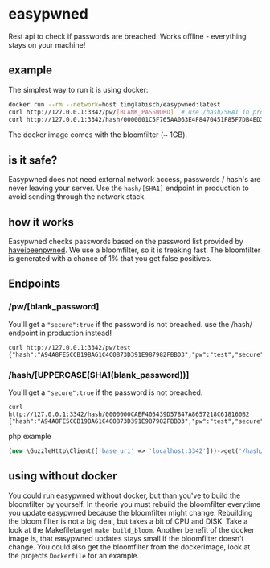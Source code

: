# easypwned
Rest api to check if passwords are breached. Works offline - everything stays on your machine!

## example
The simplest way to run it is using docker:

```bash
docker run --rm --network=host timglabisch/easypwned:latest
curl http://127.0.0.1:3342/pw/[BLANK_PASSWORD]  # use /hash/SHA1 in prod apps (pw/[PW] is for testing).
curl http://127.0.0.1:3342/hash/0000001C5F765AA063E4F8470451F85F7DB4ED3A # << UPPERCASE(SHA1(PLAINTEXT))
```
The docker image comes with the bloomfilter (~ 1GB).

## is it safe?
Easypwned does not need external network access, passwords / hash's are never leaving your server.
Use the `hash/[SHA1]` endpoint in production to avoid sending through the network stack.

## how it works
Easypwned checks passwords based on the password list provided by [haveibeenpwned](https://haveibeenpwned.com/Passwords).
We use a bloomfilter, so it is freaking fast. The bloomfilter is generated with a chance of 1% that you get false positives.

## Endpoints
### /pw/[blank_password]
You'll get a `"secure":true` if the password is not breached.
use the /hash/ endpoint in production instead!
```
curl http://127.0.0.1:3342/pw/test
{"hash":"A94A8FE5CCB19BA61C4C0873D391E987982FBBD3","pw":"test","secure":false}
```
### /hash/[UPPERCASE(SHA1(blank_password))]
You'll get a `"secure":true` if the password is not breached.

```
curl http://127.0.0.1:3342/hash/0000000CAEF405439D57847A8657218C618160B2
{"hash":"A94A8FE5CCB19BA61C4C0873D391E987982FBBD3","pw":"test","secure":false}
```

php example
```php
(new \GuzzleHttp\Client(['base_uri' => 'localhost:3342']))->get('/hash/' . mb_strtoupper(sha1($password)));
```



## using without docker
You could run easypwned without docker, but than you've to build the bloomfilter by yourself.
In theorie you must rebuild the bloomfilter everytime you update easypwned because the bloomfilter might change.
Rebuilding the bloom filter is not a big deal, but takes a bit of CPU and DISK. Take a look at the Makefiletarget `make build_bloom`.
Another benefit of the docker image is, that easypwned updates stays small if the bloomfilter doesn't change.
You could also get the bloomfilter from the dockerimage, look at the projects `Dockerfile` for an example.